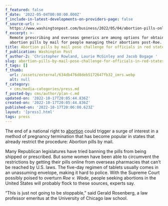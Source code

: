 ```yaml
---
f_featured: false
f_date: '2022-05-04T00:00:00.000Z'
f_include-in-latest-developments-on-providers-page: false
f_source-url: >-
  https://www.washingtonpost.com/business/2022/05/04/abortion-pills-online-telemedicine/
f_excerpt: >-
  Remote prescribing and overseas generics are among options for obtaining
  abortion pills by mail for people managing their abortions post-Roe. 
title: Abortion pills by mail pose challenge for officials in red states
f_publication: Washington Post
f_author-2: 'Christopher Rowland, Laurie McGinley and Jacob Bogage '
slug: abortion-pills-by-mail-pose-challenge-for-officials-in-red-states
f_tags: []
f_thumb:
  url: /assets/external/634db476d8deb5172647fb32_imrs.webp
  alt: null
f_category:
  - cms/media-categories/press.md
f_posted-by: cms/author/plan-c.md
updated-on: '2022-10-17T20:05:44.836Z'
created-on: '2022-10-17T20:05:44.836Z'
published-on: '2022-10-17T20:06:00.623Z'
layout: '[press].html'
tags: press
---
```


The end of a national right to [abortion](https://www.washingtonpost.com/abortion/?itid=lk_inline_manual_2) could trigger a surge of interest in a method of pregnancy termination that has become popular in states that already restrict the procedure: Abortion pills by mail.

Many Republican legislatures have tried banning the pills from being shipped or prescribed. But some women have been able to circumvent the restrictions by getting their pills online from overseas pharmacies that can’t be reached by U.S. laws. The five-day regimen of tablets usually comes in an unassuming envelope, making it hard to police. With the Supreme Court possibly poised to overturn _Roe v. Wade_, people seeking abortions in the United States will probably flock to these sources, experts say.

“This is just not going to be stoppable,” said Gerald Rosenberg, a law professor emeritus at the University of Chicago law school.
